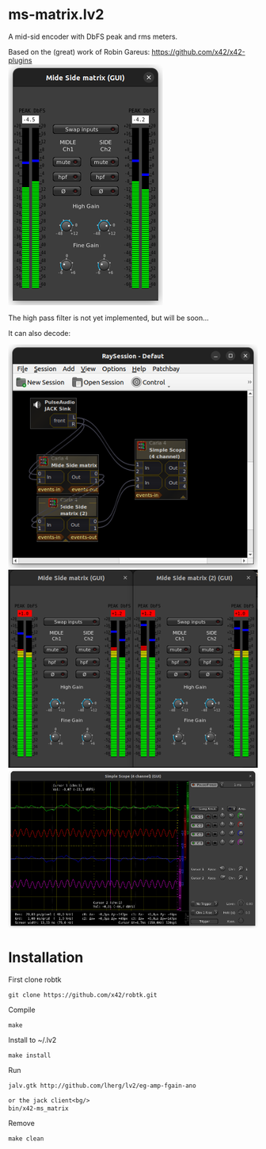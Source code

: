 # ms-matrix.lv2

A mid-sid encoder with DbFS peak and rms meters.<bg/>

Based on the (great) work of Robin Gareus: https://github.com/x42/x42-plugins<br/>
![alt text](https://github.com/lherg/ms-matrix.lv2/blob/main/png/ms-matrix.png)<br/>

The high pass filter is not yet implemented, but will be soon...<bg/>

It can also decode:<bg/>

![alt text](https://github.com/lherg/ms-matrix.lv2/blob/main/png/enc-dec-raysession.png)<br/>
![alt text](https://github.com/lherg/ms-matrix.lv2/blob/main/png/enc-dec-2msmatrix.png)<br/>
![alt text](https://github.com/lherg/ms-matrix.lv2/blob/main/png/enc-dec-scope.png)<br/>

# Installation
First clone robtk<bg/>
```
git clone https://github.com/x42/robtk.git
```

Compile<bg/>
```
make
```

Install to ~/.lv2<bg/>
```
make install
```
Run<bg/>
```
jalv.gtk http://github.com/lherg/lv2/eg-amp-fgain-ano
```

```
or the jack client<bg/>
bin/x42-ms_matrix
```

Remove<bg/>
```
make clean
```
